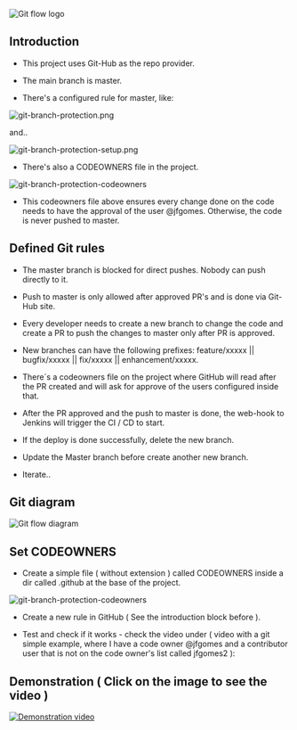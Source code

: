 ![Git flow logo](https://jgomes.site/images/cs/github.png)

## Introduction

- This project uses Git-Hub as the repo provider.

- The main branch is master.

- There's a configured rule for master, like:

![git-branch-protection.png](https://jgomes.site/images/cs/git-branch-protection.png)

and..

![git-branch-protection-setup.png](https://jgomes.site/images/cs/git-branch-protection-setup.png)

- There's also a CODEOWNERS file in the project.

![git-branch-protection-codeowners](https://jgomes.site/images/cs/git-branch-protection-codeowners.png)

- This codeowners file above ensures every change done on the code needs to have the approval of the user @jfgomes. Otherwise, the code is never pushed to master.

## Defined Git rules

- The master branch is blocked for direct pushes. Nobody can push directly to it.


- Push to master is only allowed after approved PR's and is done via Git-Hub site.


- Every developer needs to create a new branch to change the code and create a PR to push the changes to master only after PR is approved.


- New branches can have the following prefixes: feature/xxxxx || bugfix/xxxxx || fix/xxxxx || enhancement/xxxxx.


- There´s a codeowners file on the project where GitHub will read after the PR created and will ask for approve of the users configured inside that.


- After the PR approved and the push to master is done, the web-hook to Jenkins will trigger the CI / CD to start.


- If the deploy is done successfully, delete the new branch.


- Update the Master branch before create another new branch.


- Iterate..

## Git diagram

![Git flow diagram](https://jgomes.site/images/diagrams/git.drawio.png)

## Set CODEOWNERS

- Create a simple file ( without extension ) called CODEOWNERS inside a dir called .github at the base of the project.

![git-branch-protection-codeowners](https://jgomes.site/images/cs/git-branch-protection-create-codeowners.png)

- Create a new rule in GitHub ( See the introduction block before ).


- Test and check if it works - check the video under ( video with a git simple example, where I have a code owner @jfgomes and a contributor user that is not on the code owner's list called jfgomes2 ):

## Demonstration ( Click on the image to see the video )
[![Demonstration video](https://jgomes.site/images/cs/git-branch-protection-video-thumbnail.jpg)](http://www.youtube.com/watch?v=6bGltddfJIM)
